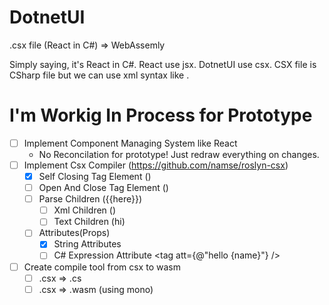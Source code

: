 # DotnetUI
.csx file (React in C#) => WebAssemly

Simply saying, it's React in C#. React use jsx. DotnetUI use csx. CSX file is CSharp file but we can use xml syntax like <MyComponent>.

# I'm Workig In Process for Prototype
- [ ] Implement Component Managing System like React
  - No Reconcilation for prototype! Just redraw everything on changes.
- [ ] Implement Csx Compiler (https://github.com/namse/roslyn-csx)
  - [x] Self Closing Tag Element (<tag />)
  - [ ] Open And Close Tag Element (<tag></tag>)
  - [ ] Parse Children (<tag>{{here}}</tag>)
    - [ ] Xml Children (<tag><tag></tag></tag>)
    - [ ] Text Children (<tag>hi</tag>)
  - [ ] Attributes(Props)
    - [x] String Attributes <tag att="hello" />
    - [ ] C# Expression Attribute <tag att={@"hello {name}"} />
- [ ] Create compile tool from csx to wasm
  - [ ] .csx => .cs
  - [ ] .csx => .wasm (using mono)
